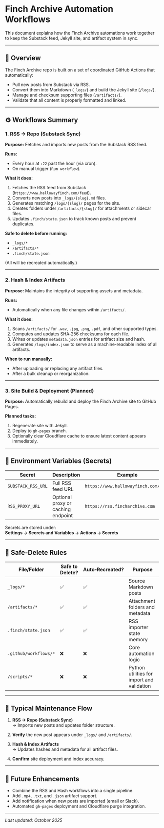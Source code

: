 
# Finch Archive Automation Workflows

This document explains how the Finch Archive automations work together to keep the Substack feed, Jekyll site, and artifact system in sync.

---

## 🧠 Overview

The Finch Archive repo is built on a set of coordinated GitHub Actions that automatically:
- Pull new posts from Substack via RSS.
- Convert them into Markdown (`_logs/`) and build the Jekyll site (`/logs/`).
- Manage and checksum supporting files (`/artifacts/`).
- Validate that all content is properly formatted and linked.

---

## ⚙️ Workflows Summary

### **1. RSS → Repo (Substack Sync)**
**Purpose:** Fetches and imports new posts from the Substack RSS feed.

**Runs:**
- Every hour at `:22` past the hour (via cron).
- On manual trigger (`Run workflow`).

**What it does:**
1. Fetches the RSS feed from Substack (`https://www.hallowayfinch.com/feed`).
2. Converts new posts into `_logs/{slug}.md` files.
3. Generates matching `/logs/{slug}/` pages for the site.
4. Creates folders under `/artifacts/{slug}/` for attachments or sidecar files.
5. Updates `.finch/state.json` to track known posts and prevent duplicates.

**Safe to delete before running:**  
- `_logs/*`  
- `/artifacts/*`  
- `.finch/state.json`  

(All will be recreated automatically.)

---

### **2. Hash & Index Artifacts**
**Purpose:** Maintains the integrity of supporting assets and metadata.

**Runs:**
- Automatically when any file changes within `/artifacts/`.

**What it does:**
1. Scans `/artifacts/` for `.wav`, `.jpg`, `.png`, `.pdf`, and other supported types.
2. Computes and updates SHA‑256 checksums for each file.
3. Writes or updates `metadata.json` entries for artifact size and hash.
4. Generates `/logs/index.json` to serve as a machine-readable index of all artifacts.

**When to run manually:**
- After uploading or replacing any artifact files.
- After a bulk cleanup or reorganization.

---

### **3. Site Build & Deployment (Planned)**
**Purpose:** Automatically rebuild and deploy the Finch Archive site to GitHub Pages.

**Planned tasks:**
1. Regenerate site with Jekyll.
2. Deploy to `gh-pages` branch.
3. Optionally clear Cloudflare cache to ensure latest content appears immediately.

---

## 🧩 Environment Variables (Secrets)

| Secret | Description | Example |
|--------|--------------|----------|
| `SUBSTACK_RSS_URL` | Full RSS feed URL | `https://www.hallowayfinch.com/feed` |
| `RSS_PROXY_URL` | Optional proxy or caching endpoint | `https://rss.fincharchive.com` |

Secrets are stored under:  
**Settings → Secrets and Variables → Actions → Secrets**

---

## 🧼 Safe‑Delete Rules

| File/Folder | Safe to Delete? | Auto‑Recreated? | Purpose |
|--------------|----------------|-----------------|----------|
| `_logs/*` | ✅ | ✅ | Source Markdown posts |
| `/artifacts/*` | ✅ | ✅ | Attachment folders and metadata |
| `.finch/state.json` | ✅ | ✅ | RSS importer state memory |
| `.github/workflows/*` | ❌ | ❌ | Core automation logic |
| `/scripts/*` | ❌ | ❌ | Python utilities for import and validation |

---

## 🔄 Typical Maintenance Flow

1. **RSS → Repo (Substack Sync)**  
   → Imports new posts and updates folder structure.

2. **Verify** the new post appears under `_logs/` and `/artifacts/`.

3. **Hash & Index Artifacts**  
   → Updates hashes and metadata for all artifact files.

4. **Confirm** site deployment and index accuracy.

---

## 🧰 Future Enhancements

- Combine the RSS and Hash workflows into a single pipeline.
- Add `.mp4`, `.txt`, and `.json` artifact support.
- Add notification when new posts are imported (email or Slack).
- Automated `gh-pages` deployment and Cloudflare purge integration.

---

_Last updated: October 2025_
